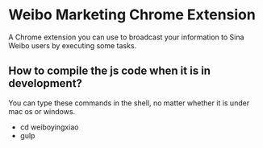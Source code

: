 # Weibo Marketing Chrome Extension
A Chrome extension you can use to broadcast your information to Sina Weibo users by executing some tasks.

## How to compile the js code when it is in development?

You can type these commands in the shell, no matter whether it is under mac os or windows.

* cd weiboyingxiao
* gulp


